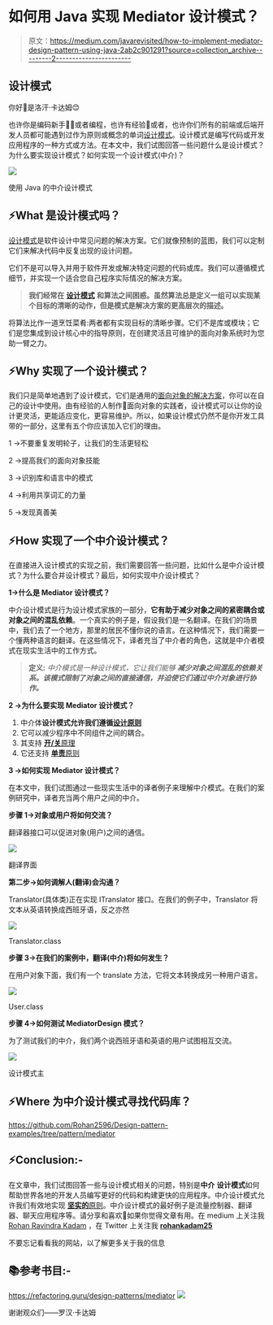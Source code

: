 # 如何用 Java 实现 Mediator 设计模式？

> 原文：<https://medium.com/javarevisited/how-to-implement-mediator-design-pattern-using-java-2ab2c901291?source=collection_archive---------2----------------------->

## 设计模式

你好👋是洛汗·卡达姆😊

也许你是编码新手👩‍💻或者编程，也许有经验👴或者，也许你们所有的前端或后端开发人员都可能遇到过作为原则或概念的单词[设计模式](/javarevisited/7-best-online-courses-to-learn-object-oriented-design-pattern-in-java-749b6399af59)。设计模式是编写代码或开发应用程序的一种方式或方法。在本文中，我们试图回答一些问题什么是设计模式？为什么要实现设计模式？如何实现一个设计模式(中介)？

[![](img/d49909b4cb9287449aea14afdc7ee6db.png)](https://www.java67.com/2012/09/top-10-java-design-pattern-interview-question-answer.html)

使用 Java 的中介设计模式

## ⚡What 是设计模式吗？

[设计模式](/javarevisited/7-best-books-to-learn-design-patterns-for-java-programmers-5627b93eefdb)是软件设计中常见问题的解决方案。它们就像预制的蓝图，我们可以定制它们来解决代码中反复出现的设计问题。

它们不是可以导入并用于软件开发或解决特定问题的代码或库。我们可以遵循模式细节，并实现一个适合您自己程序实际情况的解决方案。

> **我们经常在** [**设计模式**](/javarevisited/7-best-online-courses-to-learn-object-oriented-design-pattern-in-java-749b6399af59) **和算法之间困惑。虽然算法总是定义一组可以实现某个目标的清晰的动作，但是模式是解决方案的更高层次的描述。**

将算法比作一道烹饪菜肴:两者都有实现目标的清晰步骤。它们不是库或模块；它们是您集成到设计核心中的指导原则，在创建灵活且可维护的面向对象系统时为您助一臂之力。

## ⚡Why 实现了一个设计模式？

我们只是简单地遇到了设计模式，它们是通用的[面向对象的解决方案](https://www.java67.com/2016/07/top-5-object-oriented-design-interview-questions.html)，你可以在自己的设计中使用。由有经验的人制作👴面向对象的实践者，设计模式可以让你的设计更灵活，更能适应变化，更容易维护。所以，如果设计模式仍然不是你开发工具带的一部分，这里有五个你应该加入它们的理由。

1 →不要重复发明轮子，让我们的生活更轻松

2 →提高我们的面向对象技能

3 →识别库和语言中的模式

4 →利用共享词汇的力量

5 →发现真善美

## ⚡How 实现了一个中介设计模式？

在直接进入设计模式的实现之前，我们需要回答一些问题，比如什么是中介设计模式？为什么要合并设计模式？最后，如何实现中介设计模式？

**1→什么是 Mediator 设计模式？**

中介设计模式是行为设计模式家族的一部分，**它有助于减少对象之间的紧密耦合或对象之间的混乱依赖**。一个真实的例子是，假设我们是一名翻译。在我们的场景中，我们去了一个地方，那里的居民不懂你说的语言。在这种情况下，我们需要一个懂两种语言的翻译。在这些情况下，译者充当了中介者的角色，这就是中介者模式在现实生活中的工作方式。

> **定义:**
> *中介模式是一种设计模式，它让我们能够* ***减少对象之间混乱的依赖关系。该模式限制了对象之间的直接通信，并迫使它们通过中介对象进行协作。***

**2 →为什么要实现 Mediator 设计模式？**

1.  中介体**设计模式允许我们遵循[设计原则](/javarevisited/10-oop-design-principles-you-can-learn-in-2020-f7370cccdd31)**
2.  它可以减少程序中不同组件之间的耦合。
3.  其支持 [**开/关**原理](https://javarevisited.blogspot.com/2015/07/strategy-design-pattern-and-open-closed-principle-java-example.html)
4.  它还支持 [**单责**原则](https://javarevisited.blogspot.com/2017/04/single-responsibility-principle-example.html#axzz7Byp3govG)

**3 →如何实现 Mediator 设计模式？**

在本文中，我们试图通过一些现实生活中的译者例子来理解中介模式。在我们的案例研究中，译者充当两个用户之间的中介。

**步骤 1→对象或用户将如何交流？**

翻译器接口可以促进对象(用户)之间的通信。

[![](img/4f7c6109380e92eb33f7558401b481f3.png)](https://javarevisited.blogspot.com/2018/02/top-5-java-design-pattern-courses-for-developers.html)

翻译界面

**第二步→如何调解人(翻译)会沟通？**

Translator(具体类)正在实现 ITranslator 接口。在我们的例子中，Translator 将文本从英语转换成西班牙语，反之亦然

[![](img/16368193f87e920ae7570fa87277a659.png)](https://www.java67.com/2020/11/top-5-course-to-learn-design-patterns-javascript.html)

Translator.class

**步骤 3→在我们的案例中，翻译(中介)将如何发生？**

在用户对象下面，我们有一个 translate 方法，它将文本转换成另一种用户语言。

[![](img/3a60c46b01bf349c1fef84deabe3594d.png)](https://www.java67.com/2022/01/top-5-courses-to-learn-design-patterns.html)

User.class

**步骤 4→如何测试 MediatorDesign 模式？**

为了测试我们的中介，我们两个说西班牙语和英语的用户试图相互交流。

[![](img/ec799e6fd4763803a9592acdab8a8e42.png)](https://javarevisited.blogspot.com/2018/02/composite-design-pattern-in-java-real.html)

设计模式主

## ⚡Where 为**中介**设计模式寻找代码库？

<https://github.com/Rohan2596/Design-pattern-examples/tree/pattern/mediator>  

## ⚡Conclusion:-

在文章中，我们试图回答一些与设计模式相关的问题，特别是**中介** **设计模式**如何帮助世界各地的开发人员编写更好的代码和构建更快的应用程序。中介设计模式允许我们有效地实现 [**坚实的**原则](https://javarevisited.blogspot.com/2018/07/10-object-oriented-design-principles.html)。中介设计模式的最好例子是流量控制器、翻译器、聊天应用程序等。请分享和喜欢💖如果你觉得文章有用。在 medium 上关注我 [Rohan Ravindra Kadam](https://medium.com/u/a1b33b7cda75?source=post_page-----2ab2c901291--------------------------------) ，在 Twitter 上关注我 [**rohankadam25**](https://twitter.com/rohankadam25)

不要忘记看看我的网站，以了解更多关于我的信息

  

## 📚参考书目:-

<https://refactoring.guru/design-patterns/mediator>  ![](img/0f2615e6c2f4828c479469fb81d75612.png)

谢谢观众们——罗汉·卡达姆